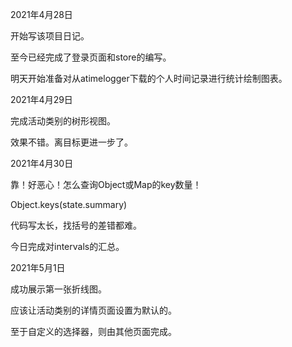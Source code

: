 2021年4月28日

开始写该项目日记。

至今已经完成了登录页面和store的编写。

明天开始准备对从atimelogger下载的个人时间记录进行统计绘制图表。



2021年4月29日

完成活动类别的树形视图。

效果不错。离目标更进一步了。



2021年4月30日

靠！好恶心！怎么查询Object或Map的key数量！

Object.keys(state.summary)

代码写太长，找括号的差错都难。

今日完成对intervals的汇总。



2021年5月1日

成功展示第一张折线图。

应该让活动类别的详情页面设置为默认的。

至于自定义的选择器，则由其他页面完成。
